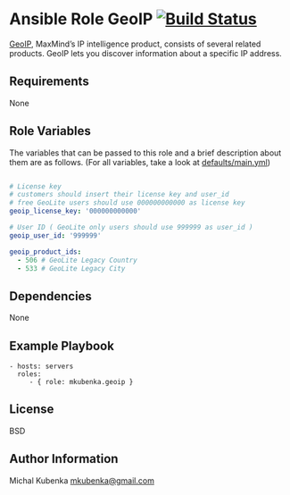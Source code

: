 # Ansible Role GeoIP [![Build Status](https://travis-ci.org/mkubenka/ansible-role-geoip.svg?branch=master)](https://travis-ci.org/mkubenka/ansible-role-geoip)

[GeoIP](https://dev.maxmind.com/geoip/), MaxMind’s IP intelligence product, consists of several related products. GeoIP lets you discover information about a specific IP address.

## Requirements

None

## Role Variables

The variables that can be passed to this role and a brief description about
them are as follows. (For all variables, take a look at [defaults/main.yml](defaults/main.yml))

```yaml

# License key
# customers should insert their license key and user_id
# free GeoLite users should use 000000000000 as license key
geoip_license_key: '000000000000'

# User ID ( GeoLite only users should use 999999 as user_id )
geoip_user_id: '999999'

geoip_product_ids:
  - 506 # GeoLite Legacy Country
  - 533 # GeoLite Legacy City

```

## Dependencies

None

## Example Playbook

    - hosts: servers
      roles:
         - { role: mkubenka.geoip }

## License

BSD

## Author Information

Michal Kubenka <mkubenka@gmail.com>
